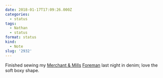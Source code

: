 ```yaml
---
date: 2018-01-17T17:09:26.000Z
categories:
  - status
tags:
  - Nathan
  - status
format: status
kind:
  - Note
slug: '2932'
---
```

Finished sewing my [Merchant & Mills][1] [Foreman][2] last night in denim; love the soft boxy shape.

 [1]: http://ift.tt/OMkR4w
 [2]: http://ift.tt/2BafR5I
